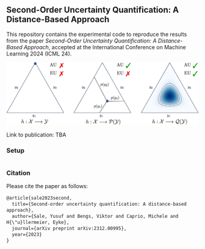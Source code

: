 ## Second-Order Uncertainty Quantification: A Distance-Based Approach
This repository contains the experimental code to reproduce the results from the paper *Second-Order Uncertainty Quantification: A Distance-Based Approach*, accepted at the International Conference on Machine Learning 2024 (ICML 24).

![Alt text](https://github.com/YSale/uq-distance/blob/main/uq_aware.png)

Link to publication: TBA

### Setup

```
```

### Citation
Please cite the paper as follows:

```
@article{sale2023second,
  title={Second-order uncertainty quantification: A distance-based approach},
  author={Sale, Yusuf and Bengs, Viktor and Caprio, Michele and H{\"u}llermeier, Eyke},
  journal={arXiv preprint arXiv:2312.00995},
  year={2023}
}
```
